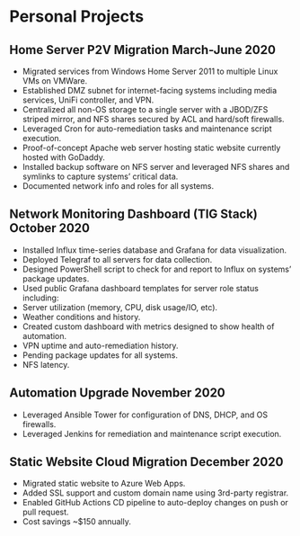 # Personal Projects

## Home Server P2V Migration								          March-June 2020
- Migrated services from Windows Home Server 2011 to multiple Linux VMs on VMWare.
- Established DMZ subnet for internet-facing systems including media services, UniFi controller, and VPN. 
- Centralized all non-OS storage to a single server with a JBOD/ZFS striped mirror, and NFS shares secured by ACL and hard/soft firewalls. 
- Leveraged Cron for auto-remediation tasks and maintenance script execution.
- Proof-of-concept Apache web server hosting static website currently hosted with GoDaddy. 
- Installed backup software on NFS server and leveraged NFS shares and symlinks to capture systems’ critical data. 
- Documented network info and roles for all systems. 

## Network Monitoring Dashboard	(TIG Stack)						October 2020
- Installed Influx time-series database and Grafana for data visualization. 
- Deployed Telegraf to all servers for data collection. 
- Designed PowerShell script to check for and report to Influx on systems’ package updates. 
- Used public Grafana dashboard templates for server role status including: 
- Server utilization (memory, CPU, disk usage/IO, etc). 
- Weather conditions and history. 
- Created custom dashboard with metrics designed to show health of automation. 
- VPN uptime and auto-remediation history. 
- Pending package updates for all systems. 
- NFS latency. 

## Automation Upgrade									              November 2020
- Leveraged Ansible Tower for configuration of DNS, DHCP, and OS firewalls.
- Leveraged Jenkins for remediation and maintenance script execution.

## Static Website Cloud Migration								    December 2020
- Migrated static website to Azure Web Apps. 
- Added SSL support and custom domain name using 3rd-party registrar. 
- Enabled GitHub Actions CD pipeline to auto-deploy changes on push or pull request. 
- Cost savings ~$150 annually. 

